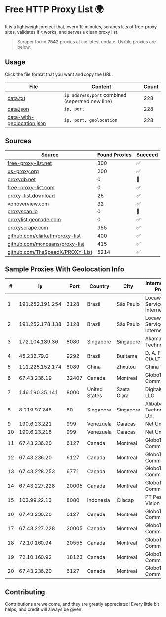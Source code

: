 
# Free HTTP Proxy List 🌍

It is a lightweight project that, every 10 minutes, scrapes lots of free-proxy sites, validates if it works, and serves a clean proxy list.


> Scraper found **7542** proxies at the latest update. Usable proxies are below.

## Usage

Click the file format that you want and copy the URL.


|File|Content|Count|
|----|-------|-----|
|[data.txt](https://raw.githubusercontent.com/themiralay/Proxy-List-World/master/data.txt)|`ip_address:port` combined (seperated new line)|228|
|[data.json](https://raw.githubusercontent.com/themiralay/Proxy-List-World/master/data.json)|`ip, port`|228|
|[data-with-geolocation.json](https://raw.githubusercontent.com/themiralay/Proxy-List-World/master/data-with-geolocation.json)|`ip, port, geolocation`|228|

## Sources

|Source|Found Proxies|Succeed|
|------|-------------|-------|
|[free-proxy-list.net](https://free-proxy-list.net)|300|✅|
|[us-proxy.org](https://www.us-proxy.org)|200|✅|
|[proxydb.net](http://proxydb.net)|0|🚫|
|[free-proxy-list.com](https://free-proxy-list.com/?page=&port=&type%5B%5D=http&type%5B%5D=https&up_time=0&search=Search)|0|✅|
|[proxy-list.download](https://www.proxy-list.download/HTTP)|26|✅|
|[vpnoverview.com](https://vpnoverview.com/privacy/anonymous-browsing/free-proxy-servers)|32|✅|
|[proxyscan.io](https://www.proxyscan.io)|0|🚫|
|[proxylist.geonode.com](https://proxylist.geonode.com/api/proxy-list?limit=300&page=1&sort_by=lastChecked&sort_type=desc&protocols=http,https)|0|✅|
|[proxyscrape.com](https://api.proxyscrape.com/v2/?request=displayproxies&protocol=http&timeout=10000&country=all&ssl=all&anonymity=all)|955|✅|
|[github.com/clarketm/proxy-list](https://raw.githubusercontent.com/clarketm/proxy-list/master/proxy-list-raw.txt)|400|✅|
|[github.com/monosans/proxy-list](https://raw.githubusercontent.com/monosans/proxy-list/main/proxies/http.txt)|415|✅|
|[github.com/TheSpeedX/PROXY-List](https://raw.githubusercontent.com/TheSpeedX/PROXY-List/master/http.txt)|5214|✅|


## Sample Proxies With Geolocation Info

|#|Ip|Port|Country|City|Internet Service Provider|
|-|--|----|-------|----|-------------------------|
|1|191.252.191.254|3128|Brazil|São Paulo|Locaweb Serviços de Internet S/A|
|2|191.252.178.138|3128|Brazil|São Paulo|Locaweb Serviços de Internet S/A|
|3|172.104.189.36|8080|Singapore|Singapore|Akamai Technologies|
|4|45.232.79.0|9292|Brazil|Buritama|D. A. F. BANSI & CIA LTDA|
|5|111.225.152.174|8089|China|Zhoutou|China Telecom|
|6|67.43.236.19|32407|Canada|Montreal|GloboTech Communications|
|7|146.190.35.141|8000|United States|Santa Clara|DigitalOcean, LLC|
|8|8.219.97.248|80|Singapore|Singapore|Alibaba (US) Technology Co., Ltd.|
|9|190.6.23.221|999|Venezuela|Caracas|Net Uno|
|10|190.6.23.218|999|Venezuela|Caracas|Net Uno|
|11|67.43.236.20|6127|Canada|Montreal|GloboTech Communications|
|12|67.43.236.20|6127|Canada|Montreal|GloboTech Communications|
|13|67.43.228.253|6771|Canada|Montreal|GloboTech Communications|
|14|67.43.227.228|20005|Canada|Montreal|GloboTech Communications|
|15|103.99.22.13|8080|Indonesia|Cilacap|PT Pesona Nusa Vision|
|16|67.43.236.20|6127|Canada|Montreal|GloboTech Communications|
|17|67.43.227.228|20005|Canada|Montreal|GloboTech Communications|
|18|72.10.160.94|20555|Canada|Montreal|GloboTech Communications|
|19|72.10.160.92|18123|Canada|Montreal|GloboTech Communications|
|20|67.43.236.20|6127|Canada|Montreal|GloboTech Communications|



## Contributing

Contributions are welcome, and they are greatly appreciated! Every
little bit helps, and credit will always be given.

